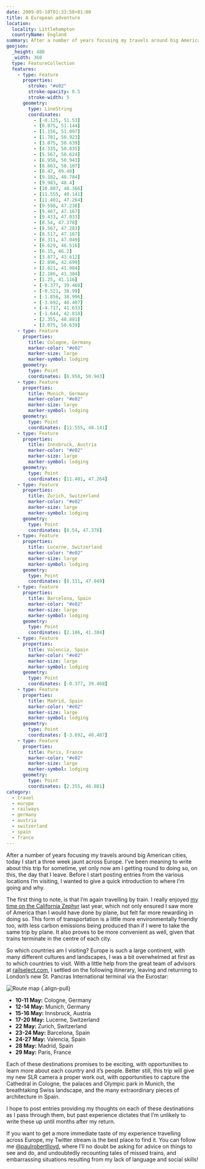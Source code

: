 ```yaml
---
date: 2009-05-10T01:33:58+01:00
title: A European adventure
location:
  locality: Littlehampton
  countryName: England
summary: After a number of years focusing my travels around big American cities, today I start a three week jaunt across Europe.
geojson:
  _height: 480
  _width: 360
  type: FeatureCollection
  features:
    - type: Feature
      properties:
        stroke: "#e02"
        stroke-opacity: 0.5
        stroke-width: 5
      geometry:
        type: LineString
        coordinates:
          - [-0.125, 51.53]
          - [0.875, 51.144]
          - [1.156, 51.097]
          - [1.781, 50.923]
          - [3.075, 50.639]
          - [4.335, 50.835]
          - [5.567, 50.624]
          - [6.958, 50.943]
          - [8.663, 50.107]
          - [8.47, 49.48]
          - [9.182, 48.784]
          - [9.983, 48.4]
          - [10.887, 48.366]
          - [11.555, 48.141]
          - [11.401, 47.264]
          - [9.598, 47.238]
          - [9.467, 47.167]
          - [9.433, 47.033]
          - [8.54, 47.378]
          - [8.567, 47.283]
          - [8.517, 47.167]
          - [8.311, 47.049]
          - [6.629, 46.516]
          - [6.15, 46.2]
          - [3.877, 43.612]
          - [2.896, 42.699]
          - [2.821, 41.984]
          - [2.186, 41.384]
          - [1.25, 41.116]
          - [-0.377, 39.468]
          - [-0.521, 38.99]
          - [-1.856, 38.996]
          - [-3.692, 40.407]
          - [-4.717, 41.633]
          - [-1.644, 42.818]
          - [2.355, 48.881]
          - [3.075, 50.639]
    - type: Feature
      properties:
        title: Cologne, Germany
        marker-color: "#e02"
        marker-size: large
        marker-symbol: lodging
      geometry:
        type: Point
        coordinates: [6.958, 50.943]
    - type: Feature
      properties:
        title: Munich, Germany
        marker-color: "#e02"
        marker-size: large
        marker-symbol: lodging
      geometry:
        type: Point
        coordinates: [11.555, 48.141]
    - type: Feature
      properties:
        title: Innsbruck, Austria
        marker-color: "#e02"
        marker-size: large
        marker-symbol: lodging
      geometry:
        type: Point
        coordinates: [11.401, 47.264]
    - type: Feature
      properties:
        title: Zurich, Switzerland
        marker-color: "#e02"
        marker-size: large
        marker-symbol: lodging
      geometry:
        type: Point
        coordinates: [8.54, 47.378]
    - type: Feature
      properties:
        title: Lucerne, Switzerland
        marker-color: "#e02"
        marker-size: large
        marker-symbol: lodging
      geometry:
        type: Point
        coordinates: [8.311, 47.049]
    - type: Feature
      properties:
        title: Barcelona, Spain
        marker-color: "#e02"
        marker-size: large
        marker-symbol: lodging
      geometry:
        type: Point
        coordinates: [2.186, 41.384]
    - type: Feature
      properties:
        title: Valencia, Spain
        marker-color: "#e02"
        marker-size: large
        marker-symbol: lodging
      geometry:
        type: Point
        coordinates: [-0.377, 39.468]
    - type: Feature
      properties:
        title: Madrid, Spain
        marker-color: "#e02"
        marker-size: large
        marker-symbol: lodging
      geometry:
        type: Point
        coordinates: [-3.692, 40.407]
    - type: Feature
      properties:
        title: Paris, France
        marker-color: "#e02"
        marker-size: large
        marker-symbol: lodging
      geometry:
        type: Point
        coordinates: [2.355, 48.881]
category:
  - travel
  - europe
  - railways
  - germany
  - austria
  - switzerland
  - spain
  - france
---
```


After a number of years focusing my travels around big American cities, today I start a three week jaunt across Europe. I’ve been meaning to write about this trip for sometime, yet only now am I getting round to doing so, on this, the day that I leave. Before I start posting entries from the various locations I’m visiting, I wanted to give a quick introduction to where I’m going and why.

The first thing to note, is that I’m again travelling by train. I really enjoyed [my time on the California Zephyr][1] last year, which not only ensured I saw more of America than I would have done by plane, but felt far more rewarding in doing so. This form of transportation is a little more environmentally friendly too, with less carbon emissions being produced than if I were to take the same trip by plane. It also proves to be more convenient as well, given that trains terminate in the centre of each city.

So which countries am I visiting? Europe is such a large continent, with many different cultures and landscapes, I was a bit overwhelmed at first as to which countries to visit. With a little help from the great team of advisors at [railselect.com][2], I settled on the following itinerary, leaving and returning to London’s new St. Pancras International terminal via the Eurostar:

![Route map](/media/2009/130/a1/route_map.png "European rail destinations.")
{.align-pull}

- **10-11 May:** Cologne, Germany
- **12-14 May:** Munich, Germany
- **15-16 May:** Innsbruck, Austria
- **17-20 May:** Lucerne, Switzerland
- **22 May:** Zurich, Switzerland
- **23-24 May:** Barcelona, Spain
- **24-27 May:** Valencia, Spain
- **28 May:** Madrid, Spain
- **29 May:** Paris, France

Each of these destinations promises to be exciting, with opportunities to learn more about each country and it’s people. Better still, this trip will give my new SLR camera a proper work out, with opportunities to capture the Cathedral in Cologne, the palaces and Olympic park in Munich, the breathtaking Swiss landscape, and the many extraordinary pieces of architecture in Spain.

I hope to post entries providing my thoughts on each of these destinations as I pass through them, but past experience dictates that I’m unlikely to write these up until months after my return.

If you want to get a more immediate taste of my experience travelling across Europe, my Twitter stream is the best place to find it. You can follow me [@paulrobertlloyd][3], where I’ll no doubt be asking for advice on things to see and do, and undoubtedly recounting tales of missed trains, and embarrassing situations resulting from my lack of language and social skills!

[1]: /2008/267/a1/california_zephyr/
[2]: http://www.railselect.com/
[3]: https://twitter.com/paulrobertlloyd
